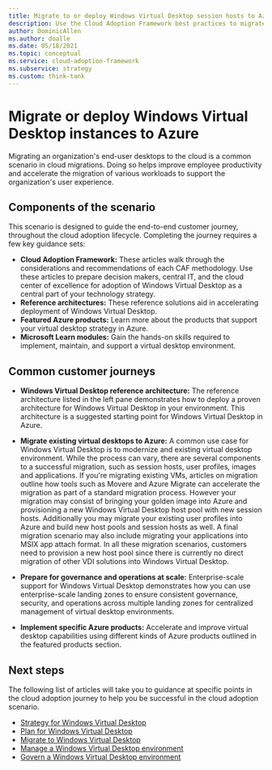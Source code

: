 ```yaml
---
title: Migrate to or deploy Windows Virtual Desktop session hosts to Azure
description: Use the Cloud Adoption Framework best practices to migrate or deploy Windows Virtual Desktop instances to Azure.
author: DominicAllen
ms.author: doalle
ms.date: 05/18/2021
ms.topic: conceptual
ms.service: cloud-adoption-framework
ms.subservice: strategy
ms.custom: think-tank
---
```


# Migrate or deploy Windows Virtual Desktop instances to Azure

Migrating an organization's end-user desktops to the cloud is a common scenario in cloud migrations. Doing so helps improve employee productivity and accelerate the migration of various workloads to support the organization's user experience.

## Components of the scenario

This scenario is designed to guide the end-to-end customer journey, throughout the cloud adoption lifecycle. Completing the journey requires a few key guidance sets:

- **Cloud Adoption Framework:** These articles walk through the considerations and recommendations of each CAF methodology. Use these articles to prepare decision makers, central IT, and the cloud center of excellence for adoption of Windows Virtual Desktop as a central part of your technology strategy.
- **Reference architectures:** These reference solutions aid in accelerating deployment of Windows Virtual Desktop.
- **Featured Azure products:** Learn more about the products that support your virtual desktop strategy in Azure.
- **Microsoft Learn modules:** Gain the hands-on skills required to implement, maintain, and support a virtual desktop environment.

## Common customer journeys

- **Windows Virtual Desktop reference architecture:** The reference architecture listed in the left pane demonstrates how to deploy a proven architecture for Windows Virtual Desktop in your environment. This architecture is a suggested starting point for Windows Virtual Desktop in Azure.

- **Migrate existing virtual desktops to Azure:** A common use case for Windows Virtual Desktop is to modernize and existing virtual desktop environment. While the process can vary, there are several components to a successful migration, such as session hosts, user profiles, images and applications. If you're migrating existing VMs, articles on migration outline how tools such as Movere and Azure Migrate can accelerate the migration as part of a standard migration process. However your migration may consist of bringing your golden image into Azure and provisioning a new Windows Virtual Desktop host pool with new session hosts. Additionally you may migrate your existing user profiles into Azure and build new host pools and session hosts as well. A final migration scenario may also include migrating your applications into MSIX app attach format. In all these migration scenarios, customers need to provision a new host pool since there is currently no direct migration of other VDI solutions into Windows Virtual Desktop.

- **Prepare for governance and operations at scale:** Enterprise-scale support for Windows Virtual Desktop demonstrates how you can use enterprise-scale landing zones to ensure consistent governance, security, and operations across multiple landing zones for centralized management of virtual desktop environments.

- **Implement specific Azure products:** Accelerate and improve virtual desktop capabilities using different kinds of Azure products outlined in the featured products section.

## Next steps

The following list of articles will take you to guidance at specific points in the cloud adoption journey to help you be successful in the cloud adoption scenario.

- [Strategy for Windows Virtual Desktop](./strategy.md)
- [Plan for Windows Virtual Desktop](./plan.md)
- [Migrate to Windows Virtual Desktop](./migrate-assess.md)
- [Manage a Windows Virtual Desktop environment](./manage.md)
- [Govern a Windows Virtual Desktop environment](./govern.md)
